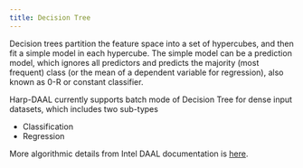 ```yaml
---
title: Decision Tree
---
```


Decision trees partition the feature space into a set of hypercubes, and then fit a simple model in each hypercube. The simple model can be a prediction model, which ignores all predictors and predicts the majority (most frequent) class (or the mean of a dependent variable for regression), also known as 0-R or constant classifier.

Harp-DAAL currently supports batch mode of Decision Tree for dense input datasets, which includes two sub-types

* Classification
* Regression

More algorithmic details from Intel DAAL documentation is [here](https://software.intel.com/en-us/daal-programming-guide-details-22).

